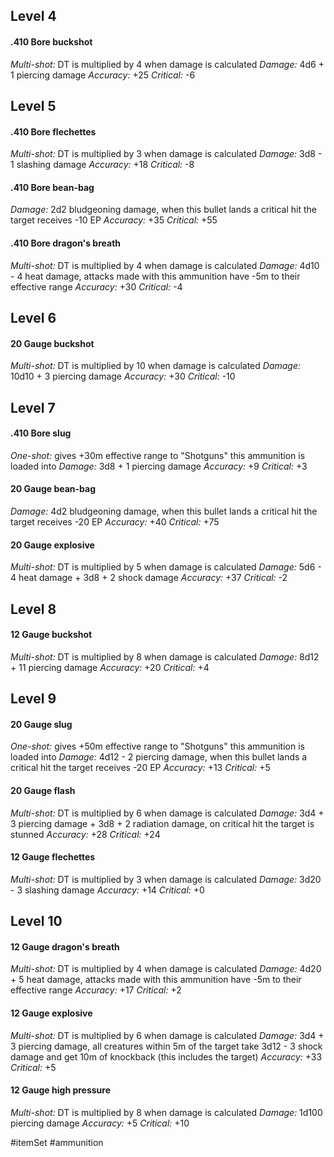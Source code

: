 ## Level 4

#### .410 Bore buckshot

*Multi-shot:* DT is multiplied by 4 when damage is calculated
*Damage:* 4d6 + 1 piercing damage
*Accuracy:* +25
*Critical:* -6

## Level 5

#### .410 Bore flechettes

*Multi-shot:* DT is multiplied by 3 when damage is calculated
*Damage:* 3d8 - 1 slashing damage
*Accuracy:* +18
*Critical:* -8

#### .410 Bore bean-bag

*Damage:* 2d2 bludgeoning damage, when this bullet lands a critical hit the target receives -10 EP
*Accuracy:* +35
*Critical:* +55

#### .410 Bore dragon's breath

*Multi-shot:* DT is multiplied by 4 when damage is calculated
*Damage:* 4d10 - 4 heat damage, attacks made with this ammunition have -5m to their effective range
*Accuracy:* +30
*Critical:* -4

## Level 6

#### 20 Gauge buckshot

*Multi-shot:* DT is multiplied by 10 when damage is calculated
*Damage:* 10d10 + 3 piercing damage
*Accuracy:* +30
*Critical:* -10

## Level 7

#### .410 Bore slug

*One-shot:* gives +30m effective range to "Shotguns" this ammunition is loaded into
*Damage:* 3d8 + 1 piercing damage
*Accuracy:* +9
*Critical:* +3

#### 20 Gauge bean-bag

*Damage:* 4d2 bludgeoning damage, when this bullet lands a critical hit the target receives -20 EP
*Accuracy:* +40
*Critical:* +75

#### 20 Gauge explosive

*Multi-shot:* DT is multiplied by 5 when damage is calculated
*Damage:* 5d6 - 4 heat damage + 3d8 + 2 shock damage
*Accuracy:* +37
*Critical:* -2

## Level 8

#### 12 Gauge buckshot

*Multi-shot:* DT is multiplied by 8 when damage is calculated
*Damage:* 8d12 + 11 piercing damage
*Accuracy:* +20
*Critical:* +4

## Level 9

#### 20 Gauge slug

*One-shot:* gives +50m effective range to "Shotguns" this ammunition is loaded into
*Damage:* 4d12 - 2 piercing damage, when this bullet lands a critical hit the target receives -20 EP
*Accuracy:* +13
*Critical:* +5

#### 20 Gauge flash

*Multi-shot:* DT is multiplied by 6 when damage is calculated
*Damage:* 3d4 + 3 piercing damage + 3d8 + 2 radiation damage, on critical hit the target is stunned
*Accuracy:* +28
*Critical:* +24

#### 12 Gauge flechettes

*Multi-shot:* DT is multiplied by 3 when damage is calculated
*Damage:* 3d20 - 3 slashing damage
*Accuracy:* +14
*Critical:* +0

## Level 10

#### 12 Gauge dragon's breath

*Multi-shot:* DT is multiplied by 4 when damage is calculated
*Damage:* 4d20 + 5 heat damage, attacks made with this ammunition have -5m to their effective range
*Accuracy:* +17
*Critical:* +2

#### 12 Gauge explosive

*Multi-shot:* DT is multiplied by 6 when damage is calculated
*Damage:* 3d4 + 3 piercing damage, all creatures within 5m of the target take 3d12 - 3 shock damage and get 10m of knockback (this includes the target)
*Accuracy:* +33
*Critical:* +5

#### 12 Gauge high pressure

*Multi-shot:* DT is multiplied by 8 when damage is calculated
*Damage:* 1d100 piercing damage
*Accuracy:* +5
*Critical:* +10

#itemSet #ammunition 